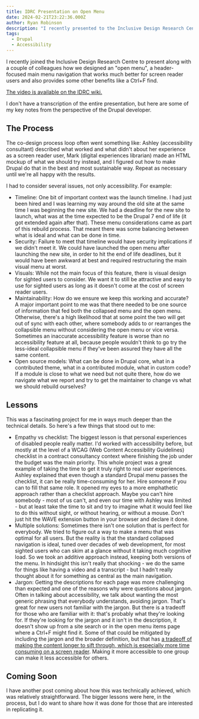 ```yaml
---
title: IDRC Presentation on Open Menu
date: 2024-02-21T23:22:36.000Z
author: Ryan Robinson
description: "I recently presented to the Inclusive Design Research Centre about work on an open menu concept. Here are some of my key takeaways."
tags:
  - Drupal
  - Accessibility
---
```


I recently joined the Inclusive Design Research Centre to present along with a couple of colleagues how we designed an "open menu", a header-focused main menu navigation that works much better for screen reader users and also provides some other benefits like a Ctrl+F find.

[The video is available on the IDRC wiki.](https://fluidproject.atlassian.net/wiki/spaces/fluid/pages/11513504/Community+workshops+and+design+crits)

I don't have a transcription of the entire presentation, but here are some of my key notes from the perspective of the Drupal developer.

## The Process

The co-design process loop often went something like: Ashley (accessibility consultant) described what worked and what didn't about her experience as a screen reader user, Mark (digital experiences librarian) made an HTML mockup of what we should try instead, and I figured out how to make Drupal do that in the best and most sustainable way. Repeat as necessary until we're all happy with the results.

I had to consider several issues, not only accessibility. For example:

- Timeline: One bit of important context was the launch timeline. I had just been hired and I was learning my way around the old site at the same time I was beginning the new site. We had a deadline for the new site to launch, what was at the time expected to be the Drupal 7 end of life (it got extended again after that). These menu considerations came as part of this rebuild process. That meant there was some balancing between what is ideal and what can be done in time.
- Security: Failure to meet that timeline would have security implications if we didn't meet it. We could have launched the open menu after launching the new site, in order to hit the end of life deadlines, but it would have been awkward at best and required restructuring the main visual menu at worst.
- Visuals: While not the main focus of this feature, there is visual design for sighted users to consider. We want it to still be attractive and easy to use for sighted users as long as it doesn't come at the cost of screen reader users.
- Maintainability: How do we ensure we keep this working and accurate? A major important point to me was that there needed to be one source of information that fed both the collapsed menu and the open menu. Otherwise, there's a high likelihood that at some point the two will get out of sync with each other, where somebody adds to or rearranges the collapsible menu without considering the open menu or vice versa. Sometimes an inaccurate accessibility feature is worse than no accessibility feature at all, because people wouldn't think to go try the less-ideal collapsible menu if they've been assured they have all the same content.
- Open source models: What can be done in Drupal core, what in a contributed theme, what in a contributed module, what in custom code? If a module is close to what we need but not quite there, how do we navigate what we report and try to get the maintainer to change vs what we should rebuild ourselves?

## Lessons

This was a fascinating project for me in ways much deeper than the technical details. So here's a few things that stood out to me:

- Empathy vs checklist: The biggest lesson is that personal experiences of disabled people really matter. I'd worked with accessibility before, but mostly at the level of a WCAG (Web Content Accessibility Guidelines) checklist in a contract consultancy context where finishing the job under the budget was the main priority. This whole project was a great example of taking the time to get it truly right to real user experiences. Ashley explained that even though a standard Drupal menu passes the checklist, it can be really time-consuming for her. Hire someone if you can to fill that same role. It opened my eyes to a more emphathetic approach rather than a checklist approach. Maybe you can't hire somebody - most of us can't, and even our time with Ashley was limited - but at least take the time to sit and try to imagine what it would feel like to do this without sight, or without hearing, or without a mouse. Don't just hit the WAVE extension button in your browser and declare it done.
- Multiple solutions: Sometimes there isn't one solution that is perfect for everybody. We tried to figure out a way to make a menu that was optimal for all users. But the reality is that the standard collapsed navigation is ideal, tuned over decades of web development, for most sighted users who can skim at a glance without it taking much cognitive load. So we took an additive approach instead, keeping both versions of the menu. In hindsight this isn't really that shocking - we do the same for things like having a video and a transcript - but I hadn't really thought about it for something as central as the main navigation.
- Jargon: Getting the descriptions for each page was more challenging than expected and one of the reasons why were questions about jargon. Often in talking about accessibility, we talk about wanting the most generic phrasing that everybody understands, avoiding jargon. That's great for new users not familiar with the jargon. But there is a tradeoff for those who are familiar with it: that's probably what they're looking for. If they're looking for the jargon and it isn't in the description, it doesn't show up from a site search or in the open menu items page where a Ctrl+F might find it. Some of that could be mitigated by including the jargon and the broader definition, but that has [a tradeoff of making the content longer to sift through, which is especially more time consuming on a screen reader](/websites/accessibility-descriptive/). Making it more accessible to one group can make it less accessible for others.

## Coming Soon

I have another post coming about how this was technically achieved, which was relatively straightforward. The bigger lessons were here, in the process, but I do want to share how it was done for those that are interested in replicating it.
